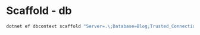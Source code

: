 # Scaffold - db

````powershell
dotnet ef dbcontext scaffold "Server=.\;Database=Blog;Trusted_Connection=True;TrustServerCertificate=True" Microsoft.EntityFrameworkCore.SqlServer -o Model
````
